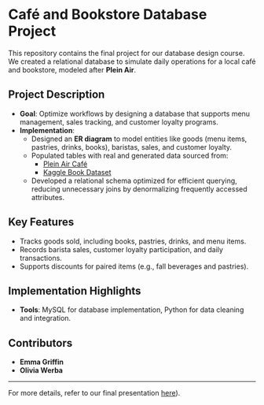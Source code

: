 # Café and Bookstore Database Project

This repository contains the final project for our database design course. We created a relational database to simulate daily operations for a local café and bookstore, modeled after **Plein Air**.

## Project Description
- **Goal**: Optimize workflows by designing a database that supports menu management, sales tracking, and customer loyalty programs.
- **Implementation**:
  - Designed an **ER diagram** to model entities like goods (menu items, pastries, drinks, books), baristas, sales, and customer loyalty.
  - Populated tables with real and generated data sourced from:
    - [Plein Air Café](http://www.pleinaircafe.co)
    - [Kaggle Book Dataset](https://www.kaggle.com/datasets/middlelight)
  - Developed a relational schema optimized for efficient querying, reducing unnecessary joins by denormalizing frequently accessed attributes.

## Key Features
- Tracks goods sold, including books, pastries, drinks, and menu items.
- Records barista sales, customer loyalty participation, and daily transactions.
- Supports discounts for paired items (e.g., fall beverages and pastries).

## Implementation Highlights
- **Tools**: MySQL for database implementation, Python for data cleaning and integration.

## Contributors
- **Emma Griffin**  
- **Olivia Werba**

---

For more details, refer to our final presentation [here](https://github.com/ecg1331/db_autumn2024/blob/main/Final12_10_24.pdf)).



